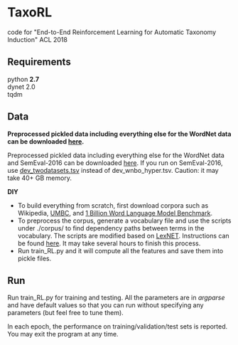 # TaxoRL

code for "End-to-End Reinforcement Learning for Automatic Taxonomy Induction" ACL 2018

## Requirements

python **2.7**  
dynet 2.0  
tqdm  

## Data

**Preprocessed pickled data including everything else for the WordNet data can be downloaded [here](https://drive.google.com/file/d/1EXeMb69fcoQgiNORAXcg2vZPR7yBbjrY/view?usp=sharing).**

Preprocessed pickled data including everything else for the WordNet data and SemEval-2016 can be downloaded [here](https://drive.google.com/file/d/1p70QAe9yYD1kEAeDyjPvnfJKILaS2ZRl/view?usp=sharing). If you run on SemEval-2016, use [dev_twodatasets.tsv](https://drive.google.com/file/d/1n3XuwiXe3HQAl3ogDV0VI3FNe5MwOYt4/view?usp=sharing) instead of dev_wnbo_hyper.tsv.  Caution: it may take 40+ GB memory.

**DIY** 

- To build everything from scratch, first download corpora such as Wikipedia, [UMBC](https://ebiquity.umbc.edu/resource/html/id/351/UMBC-webbase-corpus), and [1 Billion Word Language Model Benchmark](http://www.statmt.org/lm-benchmark/).
- To preprocess the corpus, generate a vocabulary file and use the scripts under ./corpus/ to find dependency paths between terms in the vocabulary. The scripts are modified based on [LexNET](https://github.com/vered1986/LexNET). Instructions can be found [here](https://github.com/vered1986/LexNET/wiki/Detailed-Guide). It may take several hours to finish this process. 
- Run train_RL.py and it will compute all the features and save them into pickle files.

## Run

Run train_RL.py for training and testing. All the parameters are in *argparse* and have default values so that you can run without specifying any parameters (but feel free to tune them).

In each epoch, the performance on training/validation/test sets is reported. You may exit the program at any time.